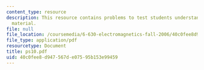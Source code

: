 ```yaml
---
content_type: resource
description: This resource contains problems to test students understanding of course
  material.
file: null
file_location: /coursemedia/6-630-electromagnetics-fall-2006/40c0fee8d947567de07595b153e99459_ps10.pdf
file_type: application/pdf
resourcetype: Document
title: ps10.pdf
uid: 40c0fee8-d947-567d-e075-95b153e99459
---
```

